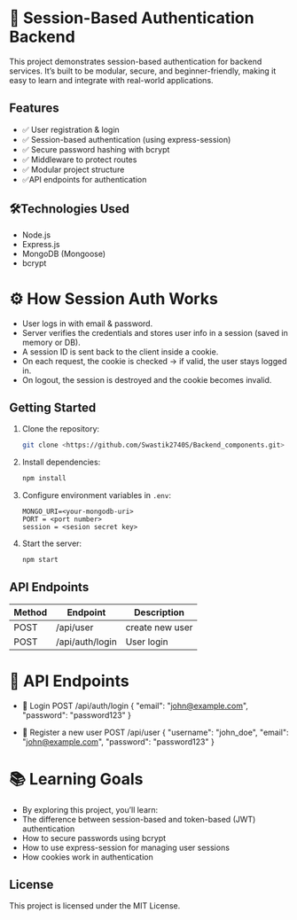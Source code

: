 # 🔐 Session-Based Authentication Backend

This project demonstrates session-based authentication for backend services.
It’s built to be modular, secure, and beginner-friendly, making it easy to learn and integrate with real-world applications.


## Features

- ✅ User registration & login
- ✅ Session-based authentication (using express-session)
- ✅ Secure password hashing with bcrypt
- ✅ Middleware to protect routes
- ✅ Modular project structure
- ✅API endpoints for authentication

## 🛠️Technologies Used

- Node.js
- Express.js
- MongoDB (Mongoose)
- bcrypt

# ⚙️ How Session Auth Works
- User logs in with email & password.
- Server verifies the credentials and stores user info in a session (saved in memory or DB).
- A session ID is sent back to the client inside a cookie.
- On each request, the cookie is checked → if valid, the user stays logged in.
- On logout, the session is destroyed and the cookie becomes invalid.

## Getting Started

1. Clone the repository:
    ```bash
    git clone <https://github.com/Swastik2740S/Backend_components.git>
    ```
2. Install dependencies:
    ```bash
    npm install
    ```
3. Configure environment variables in `.env`:
    ```
    MONGO_URI=<your-mongodb-uri>
    PORT = <port number>
    session = <sesion secret key>
    
    ```
4. Start the server:
    ```bash
    npm start
    ```

## API Endpoints

| Method | Endpoint         | Description           |
|--------|-----------------|----------------------|
| POST   | /api/user       | create new user      |
| POST   | /api/auth/login | User login           |


# 📡 API Endpoints

- 🔹 Login
POST /api/auth/login
{
  "email": "john@example.com",
  "password": "password123"
}

- 🔹 Register a new user
POST /api/user
{
  "username": "john_doe",
  "email": "john@example.com",
  "password": "password123"
}

# 📚 Learning Goals
- By exploring this project, you’ll learn:
- The difference between session-based and token-based (JWT) authentication
- How to secure passwords using bcrypt
- How to use express-session for managing user sessions
- How cookies work in authentication

## License

This project is licensed under the MIT License.